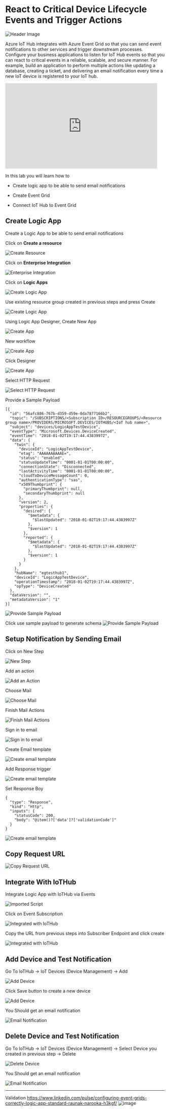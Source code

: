 # React to Critical Device Lifecycle Events and Trigger Actions

![Header Image](images/eventgrid.jpg)

Azure IoT Hub integrates with Azure Event Grid so that you can send event notifications to other services and trigger downstream processes. Configure your business applications to listen for IoT Hub events so that you can react to critical events in a reliable, scalable, and secure manner. For example, build an application to perform multiple actions like updating a database, creating a ticket, and delivering an email notification every time a new IoT device is registered to your IoT hub.

<iframe src="https://channel9.msdn.com/Shows/Internet-of-Things-Show/Azure-IoT-Hub-Integration-with-Azure-Event-Grid/player" width="480" height="270" allowFullScreen frameBorder="0"></iframe>

In this lab you will learn how to

* Create logic app to be able to send email notifications

* Create Event Grid

* Connect IoT Hub to Event Grid

## Create Logic App

Create a Logic App to be able to send email notifications

Click on **Create a resource**

![Create Resource](images/create_resource.png)

Click on **Enterprise Integration**

![Enterprise Integration](images/enterprise_integration.png)

Click on **Logic Apps**

![Create Logic App](images/logic_app.png)

Use existing resource group created in previous steps and press Create

![Create Logic App](images/02_Create_LogicApp_Submitv2.png)

Using Logic App Designer, Create New App

![Create App](images/03_Logic_App_designerv2.png)

New workflow

![Create App](images/03_Logic_App_designers2.png)

Click Designer

![Create App](images/03_Logic_App_designers3.png)

Select HTTP Request

![Select HTTP Request](images/04_Http_Requestv2.png)

Provide a Sample Payload

```code
[{
  "id": "56afc886-767b-d359-d59e-0da7877166b2",
  "topic": "/SUBSCRIPTIONS/<Subscription ID>/RESOURCEGROUPS/<Resource group name>/PROVIDERS/MICROSOFT.DEVICES/IOTHUBS/<IoT hub name>",
  "subject": "devices/LogicAppTestDevice",
  "eventType": "Microsoft.Devices.DeviceCreated",
  "eventTime": "2018-01-02T19:17:44.4383997Z",
  "data": {
    "twin": {
      "deviceId": "LogicAppTestDevice",
      "etag": "AAAAAAAAAAE=",
      "status": "enabled",
      "statusUpdateTime": "0001-01-01T00:00:00",
      "connectionState": "Disconnected",
      "lastActivityTime": "0001-01-01T00:00:00",
      "cloudToDeviceMessageCount": 0,
      "authenticationType": "sas",
      "x509Thumbprint": {
        "primaryThumbprint": null,
        "secondaryThumbprint": null
      },
      "version": 2,
      "properties": {
        "desired": {
          "$metadata": {
            "$lastUpdated": "2018-01-02T19:17:44.4383997Z"
          },
          "$version": 1
        },
        "reported": {
          "$metadata": {
            "$lastUpdated": "2018-01-02T19:17:44.4383997Z"
          },
          "$version": 1
        }
      }
    },
    "hubName": "egtesthub1",
    "deviceId": "LogicAppTestDevice",
    "operationTimestamp": "2018-01-02T19:17:44.4383997Z",
    "opType": "DeviceCreated"
  },
  "dataVersion": "",
  "metadataVersion": "1"
}]
```

![Provide Sample Payload](images/05_Sample_Payloadv2.png)

Click use sample payload to generate schema
![Provide Sample Payload](images/05_Sample_Payloads2.png)

## Setup Notification by Sending Email 

Click on New Step

![New Step](images/06_New_Step.png)

Add an action

![Add an Action](images/07_Add_new_Action.png)

Choose Mail

![Choose Mail](images/08_Choose_Mail.png)

Finish Mail Actions

![Finish Mail Actions](images/09_send_email.png)

Sign in to email

![Sign in to email](images/10_signin_to_emailv2.png)

Create Email template

![Create email template](images/11_Send_Email.png)

Add Response trigger

![Create email template](images/11_Send_Email-addResponse.png)

Set Response Boy 

```code
{
  "type": "Response",
  "kind": "Http",
  "inputs": {
    "statusCode": 200,
    "body": "@item()?['data']?['validationCode']"
  }
}
```

![Create email template](images/11_Send_Email-addResponse-body.png)

## Copy Request URL

![Copy Request URL](images/12_eventurl.png)

## Integrate With IoTHub

Integrate Logic App with IoTHub via Events

![Imported Script](images/13_IoTHub_EventHub.png "Integrated with IoTHub")

Click on Event Subscription

![Integrated with IoTHub](images/14_empty_event_subscriptionv2.png "")

Copy the URL from previous steps into Subscriber Endpoint and click create

![Integrated with IoTHub](images/15_device_events.png)

## Add Device and Test Notification

Go To IoTHub -> IoT Devices (Device Management) -> Add

![Add Device](images/16_add_device.png)

Click Save button to create a new device

![Add Device](images/17_add_device.png)

You Should get an email notification

![Email Notification](images/18_email_generated.png)

## Delete Device and Test Notification

Go To IoTHub -> IoT Devices (Device Management) -> Select Device you created in previous step -> Delete

![Delete Device](images/19_delete_device.png)

You Should get an email notification

![Email Notification](images/20_email_generated.png)



----
Validation
https://www.linkedin.com/pulse/configuring-event-grids-correctly-logic-app-standard-raunak-narooka-h3kgf/
![image](https://github.com/steve-cardenas/azureiotlabs/assets/120434396/a5970498-3222-492f-9ebf-e120fea80026)
